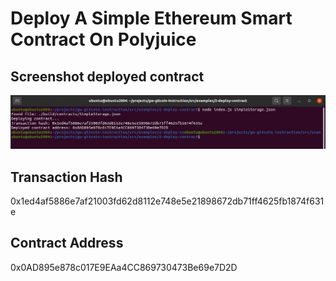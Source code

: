 # Deploy A Simple Ethereum Smart Contract On Polyjuice

## Screenshot deployed contract
![screenshot deployed contract](./screenshot-contract-deployed-2.jpg)

## Transaction Hash
0x1ed4af5886e7af21003fd62d8112e748e5e21898672db71ff4625fb1874f631e

## Contract Address
0x0AD895e878c017E9EAa4CC869730473Be69e7D2D
